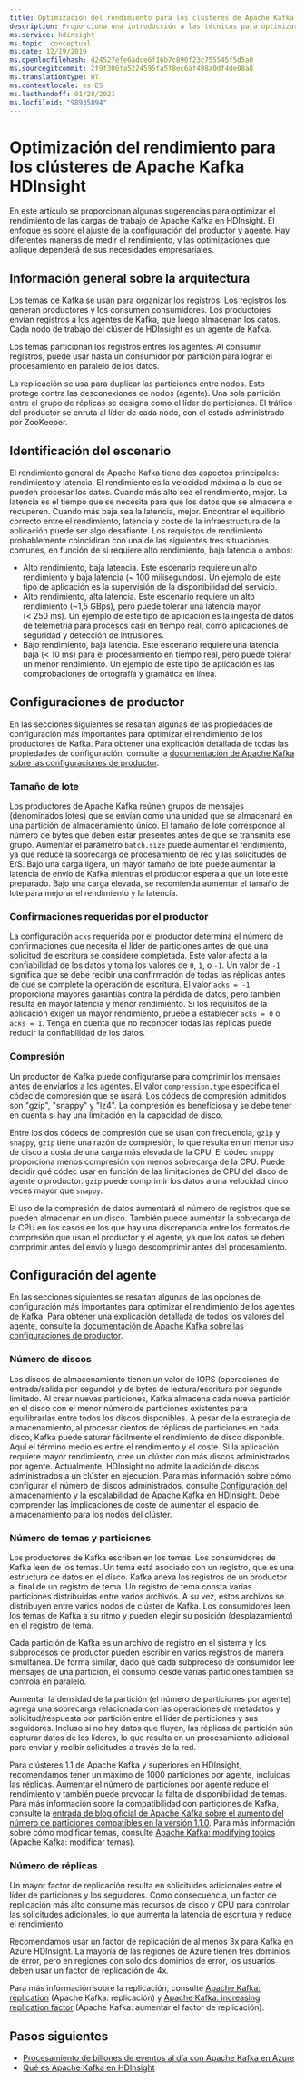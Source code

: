 ```yaml
---
title: Optimización del rendimiento para los clústeres de Apache Kafka HDInsight
description: Proporciona una introducción a las técnicas para optimizar las cargas de trabajo de Apache Kafka en Azure HDInsight.
ms.service: hdinsight
ms.topic: conceptual
ms.date: 12/19/2019
ms.openlocfilehash: d24527efe6adce6f16b7c890f23c755545f5d5a0
ms.sourcegitcommit: 2f9f306fa5224595fa5f8ec6af498a0df4de08a8
ms.translationtype: HT
ms.contentlocale: es-ES
ms.lasthandoff: 01/28/2021
ms.locfileid: "98935894"
---
```

# <a name="performance-optimization-for-apache-kafka-hdinsight-clusters"></a>Optimización del rendimiento para los clústeres de Apache Kafka HDInsight

En este artículo se proporcionan algunas sugerencias para optimizar el rendimiento de las cargas de trabajo de Apache Kafka en HDInsight. El enfoque es sobre el ajuste de la configuración del productor y agente. Hay diferentes maneras de medir el rendimiento, y las optimizaciones que aplique dependerá de sus necesidades empresariales.

## <a name="architecture-overview"></a>Información general sobre la arquitectura

Los temas de Kafka se usan para organizar los registros. Los registros los generan productores y los consumen consumidores. Los productores envían registros a los agentes de Kafka, que luego almacenan los datos. Cada nodo de trabajo del clúster de HDInsight es un agente de Kafka.

Los temas particionan los registros entres los agentes. Al consumir registros, puede usar hasta un consumidor por partición para lograr el procesamiento en paralelo de los datos.

La replicación se usa para duplicar las particiones entre nodos. Esto protege contra las desconexiones de nodos (agente). Una sola partición entre el grupo de réplicas se designa como el líder de particiones. El tráfico del productor se enruta al líder de cada nodo, con el estado administrado por ZooKeeper.

## <a name="identify-your-scenario"></a>Identificación del escenario

El rendimiento general de Apache Kafka tiene dos aspectos principales: rendimiento y latencia. El rendimiento es la velocidad máxima a la que se pueden procesar los datos. Cuando más alto sea el rendimiento, mejor. La latencia es el tiempo que se necesita para que los datos que se almacena o recuperen. Cuando más baja sea la latencia, mejor. Encontrar el equilibrio correcto entre el rendimiento, latencia y coste de la infraestructura de la aplicación puede ser algo desafiante. Los requisitos de rendimiento probablemente coincidirán con una de las siguientes tres situaciones comunes, en función de si requiere alto rendimiento, baja latencia o ambos:

* Alto rendimiento, baja latencia. Este escenario requiere un alto rendimiento y baja latencia (~ 100 milisegundos). Un ejemplo de este tipo de aplicación es la supervisión de la disponibilidad del servicio.
* Alto rendimiento, alta latencia. Este escenario requiere un alto rendimiento (~1,5 GBps), pero puede tolerar una latencia mayor (< 250 ms). Un ejemplo de este tipo de aplicación es la ingesta de datos de telemetría para procesos casi en tiempo real, como aplicaciones de seguridad y detección de intrusiones.
* Bajo rendimiento, baja latencia. Este escenario requiere una latencia baja (< 10 ms) para el procesamiento en tiempo real, pero puede tolerar un menor rendimiento. Un ejemplo de este tipo de aplicación es las comprobaciones de ortografía y gramática en línea.

## <a name="producer-configurations"></a>Configuraciones de productor

En las secciones siguientes se resaltan algunas de las propiedades de configuración más importantes para optimizar el rendimiento de los productores de Kafka. Para obtener una explicación detallada de todas las propiedades de configuración, consulte la [documentación de Apache Kafka sobre las configuraciones de productor](https://kafka.apache.org/documentation/#producerconfigs).

### <a name="batch-size"></a>Tamaño de lote

Los productores de Apache Kafka reúnen grupos de mensajes (denominados lotes) que se envían como una unidad que se almacenará en una partición de almacenamiento único. El tamaño de lote corresponde al número de bytes que deben estar presentes antes de que se transmita ese grupo. Aumentar el parámetro `batch.size` puede aumentar el rendimiento, ya que reduce la sobrecarga de procesamiento de red y las solicitudes de E/S. Bajo una carga ligera, un mayor tamaño de lote puede aumentar la latencia de envío de Kafka mientras el productor espera a que un lote esté preparado. Bajo una carga elevada, se recomienda aumentar el tamaño de lote para mejorar el rendimiento y la latencia.

### <a name="producer-required-acknowledgments"></a>Confirmaciones requeridas por el productor

La configuración `acks` requerida por el productor determina el número de confirmaciones que necesita el líder de particiones antes de que una solicitud de escritura se considere completada. Este valor afecta a la confiabilidad de los datos y toma los valores de `0`, `1`, o `-1`. Un valor de `-1` significa que se debe recibir una confirmación de todas las réplicas antes de que se complete la operación de escritura. El valor `acks = -1` proporciona mayores garantías contra la pérdida de datos, pero también resulta en mayor latencia y menor rendimiento. Si los requisitos de la aplicación exigen un mayor rendimiento, pruebe a establecer `acks = 0` o `acks = 1`. Tenga en cuenta que no reconocer todas las réplicas puede reducir la confiabilidad de los datos.

### <a name="compression"></a>Compresión

Un productor de Kafka puede configurarse para comprimir los mensajes antes de enviarlos a los agentes. El valor `compression.type` especifica el códec de compresión que se usará. Los códecs de compresión admitidos son "gzip", "snappy" y "lz4". La compresión es beneficiosa y se debe tener en cuenta si hay una limitación en la capacidad de disco.

Entre los dos códecs de compresión que se usan con frecuencia, `gzip` y `snappy`, `gzip` tiene una razón de compresión, lo que resulta en un menor uso de disco a costa de una carga más elevada de la CPU. El códec `snappy` proporciona menos compresión con menos sobrecarga de la CPU. Puede decidir qué códec usar en función de las limitaciones de CPU del disco de agente o productor. `gzip` puede comprimir los datos a una velocidad cinco veces mayor que `snappy`.

El uso de la compresión de datos aumentará el número de registros que se pueden almacenar en un disco. También puede aumentar la sobrecarga de la CPU en los casos en los que hay una discrepancia entre los formatos de compresión que usan el productor y el agente, ya que los datos se deben comprimir antes del envío y luego descomprimir antes del procesamiento.

## <a name="broker-settings"></a>Configuración del agente

En las secciones siguientes se resaltan algunas de las opciones de configuración más importantes para optimizar el rendimiento de los agentes de Kafka. Para obtener una explicación detallada de todos los valores del agente, consulte la [documentación de Apache Kafka sobre las configuraciones de productor](https://kafka.apache.org/documentation/#producerconfigs).

### <a name="number-of-disks"></a>Número de discos

Los discos de almacenamiento tienen un valor de IOPS (operaciones de entrada/salida por segundo) y de bytes de lectura/escritura por segundo limitado. Al crear nuevas particiones, Kafka almacena cada nueva partición en el disco con el menor número de particiones existentes para equilibrarlas entre todos los discos disponibles. A pesar de la estrategia de almacenamiento, al procesar cientos de réplicas de particiones en cada disco, Kafka puede saturar fácilmente el rendimiento de disco disponible. Aquí el término medio es entre el rendimiento y el coste. Si la aplicación requiere mayor rendimiento, cree un clúster con más discos administrados por agente. Actualmente, HDInsight no admite la adición de discos administrados a un clúster en ejecución. Para más información sobre cómo configurar el número de discos administrados, consulte [Configuración del almacenamiento y la escalabilidad de Apache Kafka en HDInsight](apache-kafka-scalability.md). Debe comprender las implicaciones de coste de aumentar el espacio de almacenamiento para los nodos del clúster.

### <a name="number-of-topics-and-partitions"></a>Número de temas y particiones

Los productores de Kafka escriben en los temas. Los consumidores de Kafka leen de los temas. Un tema está asociado con un registro, que es una estructura de datos en el disco. Kafka anexa los registros de un productor al final de un registro de tema. Un registro de tema consta varias particiones distribuidas entre varios archivos. A su vez, estos archivos se distribuyen entre varios nodos de clúster de Kafka. Los consumidores leen los temas de Kafka a su ritmo y pueden elegir su posición (desplazamiento) en el registro de tema.

Cada partición de Kafka es un archivo de registro en el sistema y los subprocesos de productor pueden escribir en varios registros de manera simultánea. De forma similar, dado que cada subproceso de consumidor lee mensajes de una partición, el consumo desde varias particiones también se controla en paralelo.

Aumentar la densidad de la partición (el número de particiones por agente) agrega una sobrecarga relacionada con las operaciones de metadatos y solicitud/respuesta por partición entre el líder de particiones y sus seguidores. Incluso si no hay datos que fluyen, las réplicas de partición aún capturar datos de los líderes, lo que resulta en un procesamiento adicional para enviar y recibir solicitudes a través de la red.

Para clústeres 1.1 de Apache Kafka y superiores en HDInsight, recomendamos tener un máximo de 1000 particiones por agente, incluidas las réplicas. Aumentar el número de particiones por agente reduce el rendimiento y también puede provocar la falta de disponibilidad de temas. Para más información sobre la compatibilidad con particiones de Kafka, consulte la [entrada de blog oficial de Apache Kafka sobre el aumento del número de particiones compatibles en la versión 1.1.0](https://blogs.apache.org/kafka/entry/apache-kafka-supports-more-partitions). Para más información sobre cómo modificar temas, consulte [Apache Kafka: modifying topics](https://kafka.apache.org/documentation/#basic_ops_modify_topic) (Apache Kafka: modificar temas).

### <a name="number-of-replicas"></a>Número de réplicas

Un mayor factor de replicación resulta en solicitudes adicionales entre el líder de particiones y los seguidores. Como consecuencia, un factor de replicación más alto consume más recursos de disco y CPU para controlar las solicitudes adicionales, lo que aumenta la latencia de escritura y reduce el rendimiento.

Recomendamos usar un factor de replicación de al menos 3x para Kafka en Azure HDInsight. La mayoría de las regiones de Azure tienen tres dominios de error, pero en regiones con solo dos dominios de error, los usuarios deben usar un factor de replicación de 4x.

Para más información sobre la replicación, consulte [Apache Kafka: replication](https://kafka.apache.org/documentation/#replication) (Apache Kafka: replicación) y [Apache Kafka: increasing replication factor](https://kafka.apache.org/documentation/#basic_ops_increase_replication_factor) (Apache Kafka: aumentar el factor de replicación).

## <a name="next-steps"></a>Pasos siguientes

* [Procesamiento de billones de eventos al día con Apache Kafka en Azure](https://azure.microsoft.com/blog/processing-trillions-of-events-per-day-with-apache-kafka-on-azure/)
* [Qué es Apache Kafka en HDInsight](apache-kafka-introduction.md)

